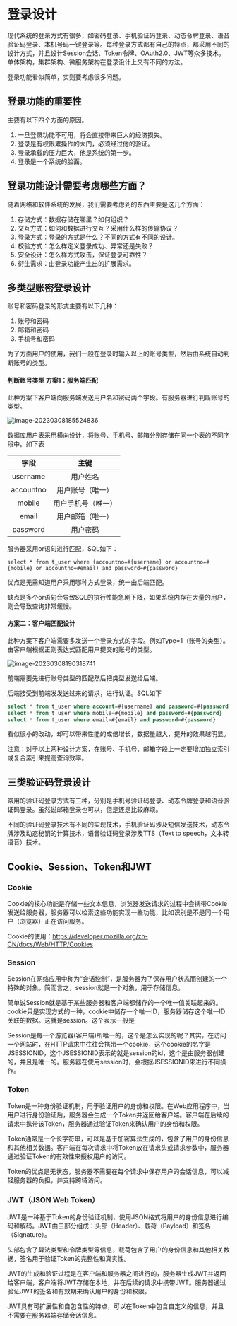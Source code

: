 # 登录设计

现代系统的登录方式有很多，如密码登录、手机验证码登录、动态令牌登录、语音验证码登录、本机号码一键登录等。每种登录方式都有自己的特点，都采用不同的设计方式，并且设计Session会话、Token令牌、OAuth2.0、JWT等众多技术。单体架构，集群架构、微服务架构在登录设计上又有不同的方法。

登录功能看似简单，实则要考虑很多问题。

## 登录功能的重要性

主要有以下四个方面的原因。

1. 一旦登录功能不可用，将会直接带来巨大的经济损失。
2. 登录是有权限累操作的大门，必须经过他的验证。
3. 登录承载的压力巨大，他是系统的第一步。
4. 登录是一个系统的脸面。

## 登录功能设计需要考虑哪些方面？

随着网络和软件系统的发展，我们需要考虑到的东西主要是这几个方面：

1. 存储方式：数据存储在哪里？如何组织？
2. 交互方式：如何和数据进行交互？采用什么样的传输协议？
3. 登录方式：登录的方式是什么？不同的方式有不同的设计。
4. 校验方式：怎么样定义登录成功、异常还是失败？
5. 安全设计：怎么样方式攻击，保证登录可靠性？
6. 衍生需求：由登录功能产生出的扩展需求。

## 多类型账密登录设计

账号和密码登录的形式主要有以下几种：

1. 账号和密码
2. 邮箱和密码
3. 手机号和密码

为了方面用户的使用，我们一般在登录时输入以上的账号类型，然后由系统自动判断账号的类型。

#### 判断账号类型 方案1：服务端匹配

此种方案下客户端向服务端发送用户名和密码两个字段。有服务器进行判断账号的类型。

![image-20230308185524836](https://nanak-img.oss-cn-beijing.aliyuncs.com/img/image-20230308185524836.png)

数据库用户表采用横向设计，将账号、手机号、邮箱分别存储在同一个表的不同字段中。如下表

|   字段    |        主键        |
| :-------: | :----------------: |
| username  |      用户姓名      |
| accountno |  用户账号（唯一）  |
|  mobile   | 用户手机号（唯一） |
|   email   |  用户邮箱（唯一）  |
| password  |      用户密码      |

服务器采用or语句进行匹配，SQL如下：

`select * from t_user where (accountno=#{username} or accountno=#{mobile} or accountno=#email) and password=#{password}`

优点是无需知道用户采用哪种方式登录，统一由后端匹配。

缺点是多个or语句会导致SQL的执行性能急剧下降，如果系统内存在大量的用户，则会导致查询非常缓慢。

#### 方案二：客户端匹配设计

此种方案下客户端需要多发送一个登录方式的字段。例如Type=1（账号的类型）。由客户端根据正则表达式匹配用户提交的账号的类型。

![image-20230308190318741](https://nanak-img.oss-cn-beijing.aliyuncs.com/img/image-20230308190318741.png)

前端需要先进行账号类型的匹配然后把类型发送给后端。

后端接受到前端发发送过来的请求，进行认证。SQL如下

```sql
select * from t_user where account=#{username} and password=#{password}
select * from t_user where mobile=#{mobile} and password=#{password}
select * from t_user where email=#{email} and password=#{password}
```

看似很小的改动，却可以带来性能的成倍增长，数据量越大，提升的效果越明显。

注意：对于以上两种设计方案，在账号、手机号、邮箱字段上一定要增加独立索引或复合索引来提高查询效率。

## 三类验证码登录设计

常用的验证码登录方式有三种，分别是手机号验证码登录、动态令牌登录和语音验证码登录。虽然说邮箱登录也可以，但是还是比较麻烦。

不同的验证码登录技术有不同的实现技术，手机验证码涉及短信发送技术，动态令牌涉及动态秘钥的计算技术，语音验证码登录涉及TTS（Text to speech，文本转语音）技术。

## Cookie、Session、Token和JWT

### Cookie

Cookie的核心功能是存储一些文本信息，浏览器发送请求的过程中会携带Cookie发送给服务器，服务器可以检索这些功能实现一些功能，比如识别是不是同一个用户（浏览器）正在访问服务。

Cookie的使用：https://developer.mozilla.org/zh-CN/docs/Web/HTTP/Cookies

### Session

Session在网络应用中称为“会话控制”，是服务器为了保存用户状态而创建的一个特殊的对象。简而言之，session就是一个对象，用于存储信息。 

简单说Session就是基于某些服务器和客户端都储存的一个唯一值关联起来的。cookie只是实现方式的一种，cookie中储存一个唯一ID，服务器储存这个唯一ID关联的数据。这就是session。这个表示一般是

Session是每一个游览器(客户端)所唯一的，这个是怎么实现的呢？其实，在访问一个网站时，在HTTP请求中往往会携带一个cookie，这个cookie的名字是JSESSIONID，这个JSESSIONID表示的就是session的id，这个是由服务器创建的，并且是唯一的。服务器在使用session时，会根据JSESSIONID来进行不同操作。

### Token
Token是一种身份验证机制，用于验证用户的身份和权限。在Web应用程序中，当用户进行身份验证后，服务器会生成一个Token并返回给客户端。客户端在后续的请求中携带该Token，服务器通过验证Token来确认用户的身份和权限。

Token通常是一个长字符串，可以是基于加密算法生成的，包含了用户的身份信息和其他相关数据。客户端在每次请求中将Token放在请求头或请求参数中，服务器通过验证Token的有效性来授权用户的访问。

Token的优点是无状态，服务器不需要在每个请求中保存用户的会话信息，可以减轻服务器的负担，并支持跨域访问。

### JWT（JSON Web Token）
JWT是一种基于Token的身份验证机制，使用JSON格式将用户的身份信息进行编码和解码。JWT由三部分组成：头部（Header）、载荷（Payload）和签名（Signature）。

头部包含了算法类型和令牌类型等信息，载荷包含了用户的身份信息和其他相关数据，签名用于验证Token的完整性和真实性。

JWT的生成和验证过程是在客户端和服务器之间进行的，服务器生成JWT并返回给客户端，客户端将JWT存储在本地，并在后续的请求中携带JWT。服务器通过验证JWT的签名和有效期来确认用户的身份和权限。

JWT具有可扩展性和自包含性的特点，可以在Token中包含自定义的信息，并且不需要在服务器端存储会话信息。

